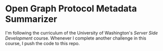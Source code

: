 # Open Graph Protocol Metadata Summarizer
I'm following the curriculum of the University of Washington's *Server Side Development* course. Whenever I complete another challenge in this course, I push the code to this repo. 
